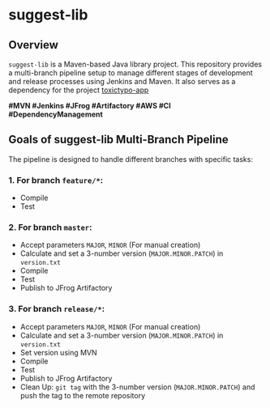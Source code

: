 # suggest-lib

## Overview

`suggest-lib` is a Maven-based Java library project. This repository provides a multi-branch pipeline setup to manage different stages of development and release processes using Jenkins and Maven. It also serves as a dependency for the project [toxictypo-app](https://github.com/LevinsonEli/toxictypo-app)

**#MVN #Jenkins #JFrog #Artifactory #AWS #CI #DependencyManagement**

## Goals of suggest-lib Multi-Branch Pipeline

The pipeline is designed to handle different branches with specific tasks:

### 1. For branch `feature/*`:
- Compile
- Test

### 2. For branch `master`:
- Accept parameters `MAJOR`, `MINOR` (For manual creation)
- Calculate and set a 3-number version (`MAJOR.MINOR.PATCH`) in `version.txt`
- Compile
- Test
- Publish to JFrog Artifactory

### 3. For branch `release/*`:
- Accept parameters `MAJOR`, `MINOR` (For manual creation)
- Calculate and set a 3-number version (`MAJOR.MINOR.PATCH`) in `version.txt`
- Set version using MVN
- Compile
- Test
- Publish to JFrog Artifactory
- Clean Up: `git tag` with the 3-number version (`MAJOR.MINOR.PATCH`) and push the tag to the remote repository
